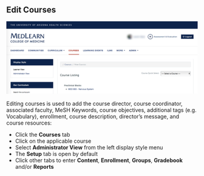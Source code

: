 ## Edit Courses

![Courses Main](./images/CoursesMain_Coordinator.png)

Editing courses is used to add the course director, course coordinator, associated faculty, MeSH Keywords, course objectives, additional tags (e.g. Vocabulary), enrollment, course description, director’s message, and course resources:

* Click the **Courses** tab
* Click on the applicable course
* Select **Administrator View** from the left display style menu
* The **Setup** tab is open by default
* Click other tabs to enter **Content**, **Enrollment**, **Groups**, **Gradebook** and/or **Reports**
